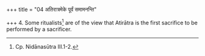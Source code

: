 +++
title = "04 अतिरात्रमेके पूर्वं समामनन्ति"

+++
4. Some ritualists[^1] are of the view that Atirātra is the first sacrifice to be performed by a sacrificer.  


[^1]: Cp. Nidānasūtra III.1-2.
